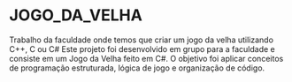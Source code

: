# JOGO_DA_VELHA
Trabalho da faculdade onde temos que criar um jogo da velha utilizando C++, C ou C#
Este projeto foi desenvolvido em grupo para a faculdade e consiste em um Jogo da Velha feito em C#.
O objetivo foi aplicar conceitos de programação estruturada, lógica de jogo e organização de código.
